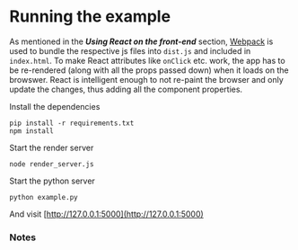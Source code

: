 Running the example
===================

As mentioned in the ***Using React on the front-end*** section, [Webpack](https://webpack.github.io/) is used to bundle the respective js files into `dist.js` and included in `index.html`. To make React attributes like `onClick` etc. work, the app has to be re-rendered (along with all the props passed down) when it loads on the browswer. React is intelligent enough to not re-paint the browser and only update the changes, thus adding all the component properties.

Install the dependencies

```
pip install -r requirements.txt
npm install
```

Start the render server

```
node render_server.js
```

Start the python server

```
python example.py
```

And visit [http://127.0.0.1:5000](http://127.0.0.1:5000)

### Notes



